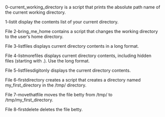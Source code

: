 0-current_working_directory is a script that prints the absolute path name of the current working directory.

1-listit display the contents list of your current directory.

File 2-bring_me_home contains  a script that changes the working directory to the user’s home directory.

File 3-listfiles displays current directory contents in a long format.

File 4-listmorefiles displays current directory contents, including hidden files (starting with .). Use the long format.

File 5-listfilesdigitonly displays the current directory contents.

File 6-firstdirectory creates a script that creates a directory named my_first_directory in the /tmp/ directory.

File 7-movethatfile moves the file betty from /tmp/ to /tmp/my_first_directory.

File 8-firstdelete deletes  the file betty.
